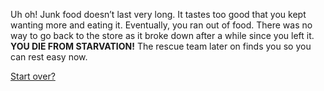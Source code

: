 Uh oh! Junk food doesn’t last very long. It tastes too good that you kept wanting more and eating it. Eventually, you ran out of food. There was no way to go back to the store as it broke down after a while since you left it. **YOU DIE FROM STARVATION!** The rescue team later on finds you so you can rest easy now.

[Start over?](../intro/beginning.md)

